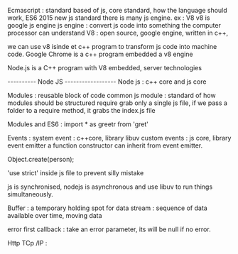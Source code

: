 Ecmascript : standard based of js, core standard, how the language should work, ES6 2015 new js standard
there is many js engine. ex : V8
v8 is google js engine
js engine : convert js code into something the computer processor can understand
V8 : open source, google engine, written in c++,

we can use v8 isinde et c++ program to transform js code into machine code.
Google Chrome is a c++ program embedded a v8 engine

Node.js is a C++ program with V8 embedded, server technologies

---------- Node JS ------------------
Node js : c++ core and js core

Modules : reusable block of code
common js module : standard of how modules should be structured
require grab only a single js file, if we pass a folder to a require method, it grabs the index.js file

Modules and ES6 : import * as greetr from 'gret'

Events : 
system event : c++core, library libuv
custom events : js core, library event emitter
a function constructor can inherit from event emitter.

Object.create(person);

'use strict' inside js file to prevent silly mistake

js is synchronised, nodejs is asynchronous and use libuv to run things simultaneously.

Buffer : a temporary holding spot for data
stream : sequence of data available over time, moving data

error first callback : take an error parameter, its will be null if no error.

Http
TCp /IP : 
